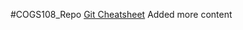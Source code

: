 #COGS108_Repo
[Git Cheatsheet](https://training.github.com/downloads/github-git-cheat-sheet/)
Added more content
